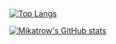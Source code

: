 [![Top Langs](https://github-readme-stats.vercel.app/api/top-langs/?username=mikatrow&theme=tokyonight)](https://github.com/mikatrow/mikatrow)

[![Mikatrow's GitHub stats](https://github-readme-stats.vercel.app/api?username=mikatrow&theme=tokyonight)](https://github.com/mikatrow/mikatrow)
